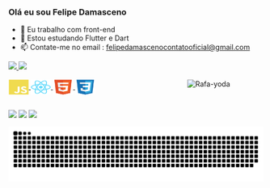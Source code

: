### Olá eu sou Felipe Damasceno 
- 🔭 Eu trabalho com front-end
- 🌱 Estou estudando Flutter e Dart
- 📫 Contate-me no email : felipedamascenocontatooficial@gmail.com

 <div>
  <a href="http://felipedamasceno.lovestoblog.com/?i=1">
  <img height="160em" src="https://github-readme-stats.vercel.app/api?username=FelipeDamascen0&show_icons=true&theme=dark&include_all_commits=true&count_private=true"/>
  <img height="160em" src="https://github-readme-stats.vercel.app/api/top-langs/?username=FelipeDamascen0&layout=compact&langs_count=7&theme=dark"/>
</div>
<div style="display: inline_block"><br>
  <img align="center" alt="Rafa-Js" height="30" width="40" src="https://raw.githubusercontent.com/devicons/devicon/master/icons/javascript/javascript-plain.svg">
  <img align="center" alt="Rafa-React" height="30" width="40" src="https://raw.githubusercontent.com/devicons/devicon/master/icons/react/react-original.svg">
  <img align="center" alt="Rafa-HTML" height="30" width="40" src="https://raw.githubusercontent.com/devicons/devicon/master/icons/html5/html5-original.svg">
  <img align="center" alt="Rafa-CSS" height="30" width="40" src="https://raw.githubusercontent.com/devicons/devicon/master/icons/css3/css3-original.svg">
  <img align="right" alt="Rafa-yoda" width="150px"src="https://media.giphy.com/media/6sUCb6laWgfxnrrG4N/giphy.gif">

</div>
  
  ##
 
<div> 
  <a href="https://www.instagram.com/felipe_._damasceno" target="_blank"><img src="https://img.shields.io/badge/Dart-0175C2?style=for-the-badge&logo=dart&logoColor=white" target="_blank"></a>
  <a href = "mailto:felipedamascenocontatooficial@gmail.com"><img src="https://img.shields.io/badge/-Gmail-%23333?style=for-the-badge&logo=gmail&logoColor=white" target="_blank"></a>
  <a href="https://www.linkedin.com/in/felipe-damasceno-b8586a1b9" target="_blank"><img src="https://img.shields.io/badge/-LinkedIn-%230077B5?style=for-the-badge&logo=linkedin&logoColor=white" target="_blank"></a> 
 
  ![Snake animation](https://github.com/FelipeDamascen0/FelipeDamascen0/blob/output/github-contribution-grid-snake.svg)
 
</div>

